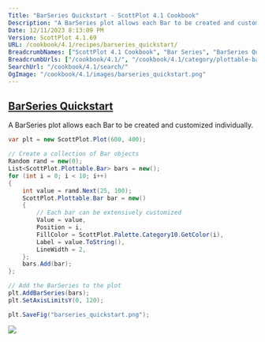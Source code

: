 ```yaml
---
Title: "BarSeries Quickstart - ScottPlot 4.1 Cookbook"
Description: "A BarSeries plot allows each Bar to be created and customized individually."
Date: 12/11/2023 8:13:09 PM
Version: ScottPlot 4.1.69
URL: /cookbook/4.1/recipes/barseries_quickstart/
BreadcrumbNames: ["ScottPlot 4.1 Cookbook", "Bar Series", "BarSeries Quickstart"]
BreadcrumbUrls: ["/cookbook/4.1/", "/cookbook/4.1/category/plottable-bar-series", "/cookbook/4.1/recipes/barseries_quickstart/"]
SearchUrl: "/cookbook/4.1/search/"
OgImage: "/cookbook/4.1/images/barseries_quickstart.png"
---
```


<h2><a id='barseries-quickstart' href='/cookbook/4.1/recipes/barseries_quickstart/'>BarSeries Quickstart</a></h2>

A BarSeries plot allows each Bar to be created and customized individually.

```cs
var plt = new ScottPlot.Plot(600, 400);

// Create a collection of Bar objects
Random rand = new(0);
List<ScottPlot.Plottable.Bar> bars = new();
for (int i = 0; i < 10; i++)
{
    int value = rand.Next(25, 100);
    ScottPlot.Plottable.Bar bar = new()
    {
        // Each bar can be extensively customized
        Value = value,
        Position = i,
        FillColor = ScottPlot.Palette.Category10.GetColor(i),
        Label = value.ToString(),
        LineWidth = 2,
    };
    bars.Add(bar);
};

// Add the BarSeries to the plot
plt.AddBarSeries(bars);
plt.SetAxisLimitsY(0, 120);

plt.SaveFig("barseries_quickstart.png");
```

<img src='../../images/barseries_quickstart.png' class='d-block mx-auto my-5' />


